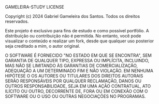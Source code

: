GAMELEIRA-STUDY LICENSE

Copyright (c) 2024 Gabriel Gameleira dos Santos. Todos os direitos reservados.

Este projeto é exclusivo para fins de estudo e como possível portfólio. A distribuição ou contribuição não é permitida. No entanto, você pode visualizar o conteúdo e realizar um fork, desde que qualquer uso posterior seja creditado a mim, o autor original.

O SOFTWARE É FORNECIDO "NO ESTADO EM QUE SE ENCONTRA", SEM GARANTIA DE QUALQUER TIPO, EXPRESSA OU
IMPLÍCITA, INCLUINDO, MAS NÃO SE LIMITANDO ÀS GARANTIAS DE COMERCIALIZAÇÃO,
ADEQUAÇÃO A UM DETERMINADO FIM E NÃO VIOLAÇÃO. EM NENHUMA HIPÓTESE O
OS AUTORES OU TITULARES DOS DIREITOS AUTORAIS SERÃO RESPONSÁVEIS POR QUALQUER RECLAMAÇÃO, DANOS OU OUTROS
RESPONSABILIDADE, SEJA EM UMA AÇÃO CONTRATUAL, ATO ILÍCITO OU OUTRO, DECORRENTE DE,
FORA OU EM CONEXÃO COM O SOFTWARE OU O USO OU OUTRAS NEGOCIAÇÕES NO
PROGRAMAS.